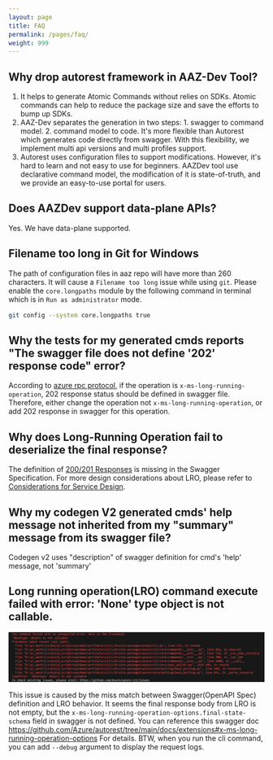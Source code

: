 ```yaml
---
layout: page
title: FAQ
permalink: /pages/faq/
weight: 999
---
```


## Why drop autorest framework in AAZ-Dev Tool?

1. It helps to generate Atomic Commands without relies on SDKs. Atomic commands can help to reduce the package size and save the efforts to bump up SDKs.
2. AAZ-Dev separates the generation in two steps: 1. swagger to command model. 2. command model to code. It's more flexible than Autorest which generates code directly from swagger. With this flexibility, we implement multi api versions and multi profiles support.
3. Autorest uses configuration files to support modifications. However, it's hard to learn and not easy to use for beginners. AAZDev tool use declarative command model, the modification of it is state-of-truth, and we provide an easy-to-use portal for users.

## Does AAZDev support data-plane APIs?

Yes. We have data-plane supported.

## Filename too long in Git for Windows

The path of configuration files in aaz repo will have more than 260 characters. It will cause a `Filename too long` issue while using `git`.
Please enable the `core.longpaths` module by the following command in terminal which is in `Run as administrator` mode.
```bash
git config --system core.longpaths true
```

## Why the tests for my generated cmds reports "The swagger file does not define '202' response code" error?

According to [azure rpc protocol](https://github.com/Azure/azure-resource-manager-rpc/blob/master/v1.0/async-api-reference.md#202-accepted-and-location-headers), if the operation is `x-ms-long-running-operation`, 202 response status should be defined in swagger file. Therefore, either change the operation not `x-ms-long-running-operation`, or add 202 response in swagger for this operation.

## Why does Long-Running Operation fail to deserialize the final response?

The definition of [200/201 Responses](https://github.com/Azure/azure-rest-api-specs/blob/main/documentation/openapi-authoring-automated-guidelines.md#r2064-lrostatuscodesreturntypeschema) is missing in the Swagger Specification. For more design considerations about LRO, please refer to [Considerations for Service Design](https://github.com/microsoft/api-guidelines/blob/vNext/azure/ConsiderationsForServiceDesign.md#long-running-operations).

## Why my codegen V2 generated cmds' help message not inherited from my "summary" message from its swagger file?

Codegen v2 uses "description" of swagger definition for cmd's 'help' message, not 'summary'

## Long running operation(LRO) command execute failed with error: 'None' type object is not callable.

!['None' type object is not callable](../assets/images/none_type_not_callable.png)

This issue is caused by the miss match between Swagger(OpenAPI Spec) definition and LRO behavior. It seems the final response body from LRO is not empty, but the `x-ms-long-running-operation-options.final-state-schema` field in swagger is not defined. You can reference this swagger doc https://github.com/Azure/autorest/tree/main/docs/extensions#x-ms-long-running-operation-options For details. BTW, when you run the cli command, you can add `--debug` argument to display the request logs.

